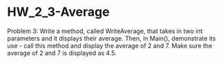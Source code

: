 # HW_2_3-Average
Problem 3: Write a method, called WriteAverage, that takes in two int parameters and it displays their average. Then, in Main(), demonstrate its use - call this method and display the average of 2 and 7. Make sure the average of 2 and 7 is displayed as 4.5.
